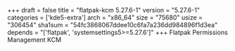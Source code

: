 +++
draft = false
title = "flatpak-kcm 5.27.6-1"
version = "5.27.6-1"
categories = ['kde5-extra']
arch = "x86_64"
size = "75680"
usize = "306454"
sha1sum = "54fc3868067ddee10c6fa7a236dd984896f1d3ea"
depends = "['flatpak', 'systemsettings5>=5.27.6']"
+++
Flatpak Permissions Management KCM